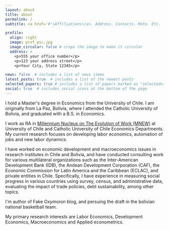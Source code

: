 ```yaml
---
layout: about
title: about
permalink: /
subtitle: <a href='#'>Affiliations</a>. Address. Contacts. Moto. Etc.

profile:
  align: right
  image: prof_pic.jpg
  image_circular: false # crops the image to make it circular
  address: >
    <p>555 your office number</p>
    <p>123 your address street</p>
    <p>Your City, State 12345</p>

news: false  # includes a list of news items
latest_posts: true  # includes a list of the newest posts
selected_papers: true # includes a list of papers marked as "selected={true}"
social: true  # includes social icons at the bottom of the page
---
```


I hold a Master's degree in Economics from the University of Chile.  I am originally from La Paz, Bolivia, where I attended the Catholic University of Bolivia, and graduated with a B.S. in Economics.

I work as RA in [Millennium Nucleus on The Evolution of Work (MNEW)](https://www.m-new.org/) at University of Chile and Catholic University of Chile Economics Departments. My current research focuses on developing labor economics, automation of jobs and new labor dynamics.

I have worked on economic development and macroeconomics issues in research institutes in Chile and Bolivia, and have conducted consulting work for various multilateral organizations such as the Inter-American Development Bank (IDB), the Andean Development Corporation (CAF), the Economic Commission for Latin America and the Caribbean (ECLAC), and private entities in Chile. Specifically, I have experience in measuring social progress in various countries using survey, census, and administrative data, evaluating the impact of trade policies, debt sustainability, among other topics.

I'm author of Fake Oxymoron blog, and persuing the draft in the bolivian national basketball team.

My primary research interests are Labor Economics, Development Economics, Macroeconomics and Applied econometrics.

